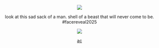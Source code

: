 <div align="center">

![](https://i.postimg.cc/T3dwsS55/what.png)

</div>

<div align="center">

look at this sad sack of a man. shell of a beast that will never come to be. #facereveal2025

</div>

<div align="center">

  ![](https://komarev.com/ghpvc/?username=rozzychill&color=ff007b&style=plastic&label=potential-targets)

  [ac](https://x.com/Soda_Stuff/status/1696344890576347401)
  
</div>

